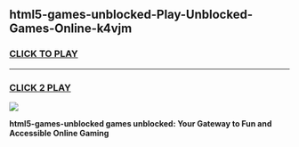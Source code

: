 
## html5-games-unblocked-Play-Unblocked-Games-Online-k4vjm
<h3>
<a href="https://premium76.site?title=html5-games-unblocked&ref=24A">CLICK TO PLAY</a></h3>
<hr>

<h3>
<a href="https://premium76.site?title=html5-games-unblocked&ref=24A">CLICK 2 PLAY</a>
  
</h3>

<a href="https://premium76.site?title=html5-games-unblocked&ref=24A"><img src="https://clearcache.store/games.png"></a>


**html5-games-unblocked games unblocked: Your Gateway to Fun and Accessible Online Gaming**
